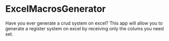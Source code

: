 # ExcelMacrosGenerator
Have you ever generate a crud system on excel? This app will allow you to generate a register system on excel by receiving only the colums you need  set.
